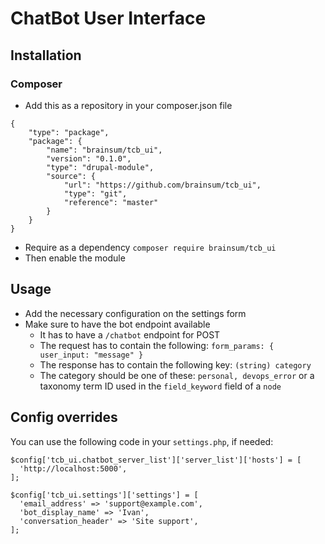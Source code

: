 # ChatBot User Interface
## Installation
### Composer
- Add this as a repository in your composer.json file
```
{
    "type": "package",
    "package": {
        "name": "brainsum/tcb_ui",
        "version": "0.1.0",
        "type": "drupal-module",
        "source": {
            "url": "https://github.com/brainsum/tcb_ui",
            "type": "git",
            "reference": "master"
        }
    }
}
```

- Require as a dependency
```composer require brainsum/tcb_ui```
- Then enable the module

## Usage
- Add the necessary configuration on the settings form
- Make sure to have the bot endpoint available
    - It has to have a ```/chatbot``` endpoint for POST
    - The request has to contain the following: ```form_params: { user_input: "message" } ```
    - The response has to contain the following key: ```(string) category```
    - The category should be one of these: ```personal, devops_error``` or a taxonomy term ID used in the ```field_keyword``` field of a ```node```

## Config overrides
You can use the following code in your ```settings.php```, if needed:
```
$config['tcb_ui.chatbot_server_list']['server_list']['hosts'] = [
  'http://localhost:5000',
];

$config['tcb_ui.settings']['settings'] = [
  'email_address' => 'support@example.com',
  'bot_display_name' => 'Ivan',
  'conversation_header' => 'Site support',
];
```
